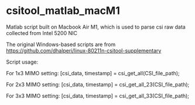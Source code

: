 # csitool_matlab_macM1
Matlab script built on Macbook Air M1, which is used to parse csi raw data collected from Intel 5200 NIC

The original Windows-based scripts are from https://github.com/dhalperi/linux-80211n-csitool-supplementary

Script usage:

For 1x3 MIMO setting:
[csi_data, timestamp] = csi_get_all(CSI_file_path);

For 2x3 MIMO setting:
[csi_data, timestamp] = csi_get_all_23(CSI_file_path);

For 3x3 MIMO setting:
[csi_data, timestamp] = csi_get_all_33(CSI_file_path);
